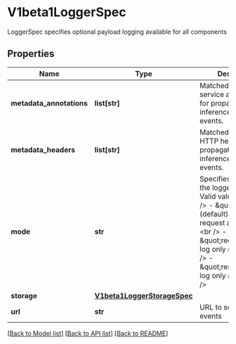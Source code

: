 # V1beta1LoggerSpec

LoggerSpec specifies optional payload logging available for all components
## Properties
Name | Type | Description | Notes
------------ | ------------- | ------------- | -------------
**metadata_annotations** | **list[str]** | Matched inference service annotations for propagating to inference logger cloud events. | [optional] 
**metadata_headers** | **list[str]** | Matched metadata HTTP headers for propagating to inference logger cloud events. | [optional] 
**mode** | **str** | Specifies the scope of the loggers. &lt;br /&gt; Valid values are: &lt;br /&gt; - \&quot;all\&quot; (default): log both request and response; &lt;br /&gt; - \&quot;request\&quot;: log only request; &lt;br /&gt; - \&quot;response\&quot;: log only response &lt;br /&gt; | [optional] 
**storage** | [**V1beta1LoggerStorageSpec**](V1beta1LoggerStorageSpec.md) |  | [optional] 
**url** | **str** | URL to send logging events | [optional] 

[[Back to Model list]](../README.md#documentation-for-models) [[Back to API list]](../README.md#documentation-for-api-endpoints) [[Back to README]](../README.md)


